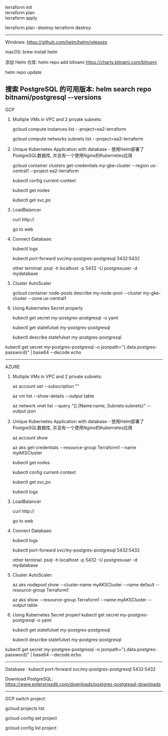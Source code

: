 terraform init   
terraform plan   
terraform apply  

terraform plan -destroy
terraform destroy

--------------------------------------------------------
Windows:
https://github.com/helm/helm/releases

macOS:
brew install helm


添加 Helm 仓库:
helm repo add bitnami https://charts.bitnami.com/bitnami

helm repo update

搜索 PostgreSQL 的可用版本:
helm search repo bitnami/postgresql --versions
--------------------------------------------------------

GCP

1.  Multiple VMs in VPC and 2 private subnets:  

    gcloud compute instances list --project=ea2-terraform

    gcloud compute networks subnets list --project=ea2-terraform


2. Unique Kubernetes Application with database - 使用Helm部署了PostgreSQL数据库, 并且有一个使用Nginx的Kubernetes应用

    gcloud container clusters get-credentials my-gke-cluster --region us-central1 --project ea2-terraform

    kubectl config current-context

    kubectl get nodes

    kubectl get svc,po

3. LoadBalancer

    curl http://<EXTERNAL-IP>

    go to web


4. Connect Database:

    kubectl logs <POD-NAME>


    kubectl port-forward svc/my-postgres-postgresql 5432:5432

    other terminal:
    psql -h localhost -p 5432 -U postgresuser -d mydatabase


5. Cluster AutoScaler

    gcloud container node-pools describe my-node-pool --cluster my-gke-cluster --zone us-central1


6. Using Kubernetes Secret properly

    kubectl get secret my-postgres-postgresql -o yaml

    kubectl get statefulset my-postgres-postgresql

    kubectl describe statefulset my-postgres-postgresql


kubectl get secret my-postgres-postgresql -o jsonpath="{.data.postgres-password}" | base64 --decode
echo

--------------------------------------------------------

AZURE

1. Multiple VMs in VPC and 2 private subnets:  

    az account set --subscription "<subscription id>"

    az vm list --show-details --output table

    az network vnet list --query "[].{Name:name, Subnets:subnets}" --output json


2. Unique Kubernetes Application with database - 使用Helm部署了PostgreSQL数据库, 并且有一个使用Nginx的Kubernetes应用

    az account show

    az aks get-credentials --resource-group Terraform1 --name myAKSCluster

    kubectl get nodes

    kubectl config current-context

    kubectl get svc,po


    kubectl logs <POD-NAME>

3. LoadBalancer

    curl http://<EXTERNAL-IP>

    go to web


4. Connect Database:

    kubectl logs <POD-NAME>


    kubectl port-forward svc/my-postgres-postgresql 5432:5432

    other terminal:
    psql -h localhost -p 5432 -U postgresuser -d mydatabase


5. Cluster AutoScaler:

    az aks nodepool show --cluster-name myAKSCluster --name default --resource-group Terraform1

    az aks show --resource-group Terraform1 --name myAKSCluster --output table


6. Using Kubernetes Secret properl
    kubectl get secret my-postgres-postgresql -o yaml

    kubectl get statefulset my-postgres-postgresql

    kubectl describe statefulset my-postgres-postgresql

kubectl get secret my-postgres-postgresql -o jsonpath="{.data.postgres-password}" | base64 --decode
echo



-------------------------------------------------------------------
Database :
kubectl port-forward svc/my-postgres-postgresql 5432:5432

Download PostgreSQL:
https://www.enterprisedb.com/downloads/postgres-postgresql-downloads

----------------------------------------


GCP switch project:

gcloud projects list

gcloud config set project <another-project-id>

gcloud config list project






